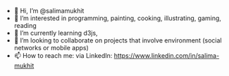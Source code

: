 - 👋 Hi, I’m @salimamukhit
- 👀 I’m interested in programming, painting, cooking, illustrating, gaming, reading
- 🌱 I’m currently learning d3js, 
- 💞️ I’m looking to collaborate on projects that involve environment (social networks or mobile apps)
- 📫 How to reach me: via LinkedIn: https://www.linkedin.com/in/salima-mukhit

